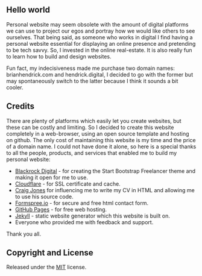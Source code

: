 ## Hello world

Personal website may seem obsolete with the amount of digital platforms we can use to project our egos and portray how we would like others to see ourselves. That being said, as someone who works in digital I find having a personal website essential for displaying an online presence and pretending to be tech savvy. So, I invested in the online real-estate. It is also really fun to learn how to build and design websites.

Fun fact, my indecisiveness made me purchase two domain names: brianhendrick.com and hendrick.digital, I decided to go with the former but may spontaneously switch to the latter because I think it sounds a bit cooler.

## Credits

There are plenty of platforms which easily let you create websites, but these can be costly and limiting. So I decided to create this website completely in a web-browser, using an open source template and hosting on github. The only cost of maintaining this website is my time and the price of a domain name. I could not have done it alone, so here is a special thanks to all the people, products, and services that enabled me to build my personal website:

* [Blackrock Digital](https://github.com/BlackrockDigital/startbootstrap-freelancer-jekyll) - for creating the Start Bootstrap Freelancer theme and making it open for me to use.
* [Cloudflare](https://cloudlfare.com) - for SSL certificate and cache.
* [Craig Jones](craighjones.co.uk) for influencing me to write my CV in HTML and allowing me to use his source code. 
* [Formspree.io](https://formspree.io) - for secure and free html contact form.
* [GitHub Pages](https://pages.github.com/) - for free web hosting.
* [Jekyll](https://jekyllrb.com/) - static website generator which this website is built on.
* Everyone who provided me with feedback and support.

Thank you all.


## Copyright and License

Released under the [MIT](https://github.com/hndrck/hndrck.github.io/blob/master/LICENSE) license.
